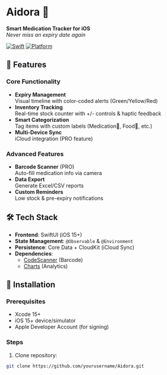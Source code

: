 # Aidora 📱

**Smart Medication Tracker for iOS**  
*Never miss an expiry date again*

[![Swift](https://img.shields.io/badge/Swift-5.9-orange.svg)](https://swift.org)
[![Platform](https://img.shields.io/badge/iOS-15%2B-blue)](https://developer.apple.com/ios/)

## 🌟 Features

### Core Functionality
- **Expiry Management**  
  Visual timeline with color-coded alerts (Green/Yellow/Red)  
- **Inventory Tracking**  
  Real-time stock counter with +/- controls & haptic feedback  
- **Smart Categorization**  
  Tag items with custom labels (Medication💊, Food🍎, etc.)  
- **Multi-Device Sync**  
  iCloud integration (PRO feature)  

### Advanced Features
- **Barcode Scanner** (PRO)  
  Auto-fill medication info via camera  
- **Data Export**  
  Generate Excel/CSV reports  
- **Custom Reminders**  
  Low stock & pre-expiry notifications  

## 🛠️ Tech Stack

- **Frontend**: SwiftUI (iOS 15+)  
- **State Management**: `@Observable` & `@Environment`  
- **Persistence**: Core Data + CloudKit (iCloud Sync)  
- **Dependencies**:  
  - [CodeScanner](https://github.com/twostraws/CodeScanner) (Barcode)  
  - [Charts](https://github.com/danielgindi/Charts) (Analytics)  

## 🚀 Installation

### Prerequisites
- Xcode 15+  
- iOS 15+ device/simulator  
- Apple Developer Account (for signing)

### Steps
1. Clone repository:
```bash
git clone https://github.com/yourusername/Aidora.git
